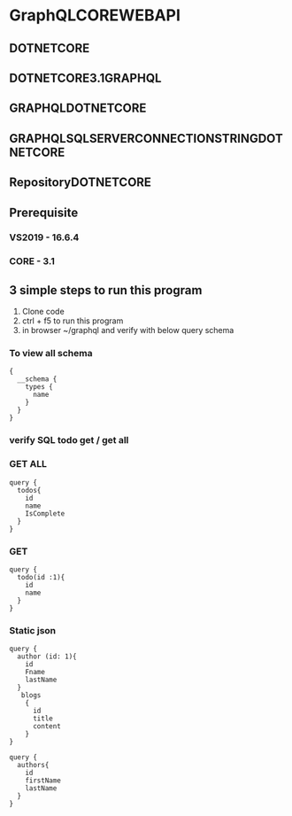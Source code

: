 # GraphQLCOREWEBAPI
## DOTNETCORE
## DOTNETCORE3.1GRAPHQL
## GRAPHQLDOTNETCORE
## GRAPHQLSQLSERVERCONNECTIONSTRINGDOTNETCORE
## RepositoryDOTNETCORE

## Prerequisite

### VS2019 - 16.6.4
### CORE   - 3.1

## 3 simple steps to run this program

1. Clone code
2. ctrl + f5 to run this program
3. in browser ~/graphql and verify with below query schema



### To view all schema

```
{
  __schema {
    types {
      name
    }
  }
}

```

### verify SQL todo get / get all

### GET ALL

```
query {
  todos{
    id
    name
    IsComplete
  }
}
```

### GET

```
query {
  todo(id :1){
    id
    name
  }
}

```

### Static json 

```
query {
  author (id: 1){
    id
    Fname
    lastName
  }
   blogs
    {
      id
      title
      content
    }
}

```

```
query {
  authors{
    id
    firstName
    lastName
  }
}
```

